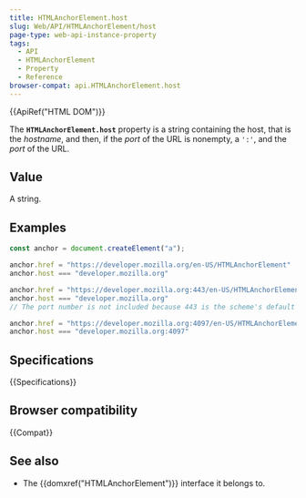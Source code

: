 ```yaml
---
title: HTMLAnchorElement.host
slug: Web/API/HTMLAnchorElement/host
page-type: web-api-instance-property
tags:
  - API
  - HTMLAnchorElement
  - Property
  - Reference
browser-compat: api.HTMLAnchorElement.host
---
```

{{ApiRef("HTML DOM")}}

The **`HTMLAnchorElement.host`** property is a
string containing the host, that is the _hostname_, and then,
if the _port_ of the URL is nonempty, a `':'`, and the _port_
of the URL.

## Value

A string.

## Examples

```js
const anchor = document.createElement("a");

anchor.href = "https://developer.mozilla.org/en-US/HTMLAnchorElement"
anchor.host === "developer.mozilla.org"

anchor.href = "https://developer.mozilla.org:443/en-US/HTMLAnchorElement"
anchor.host === "developer.mozilla.org"
// The port number is not included because 443 is the scheme's default port

anchor.href = "https://developer.mozilla.org:4097/en-US/HTMLAnchorElement"
anchor.host === "developer.mozilla.org:4097"
```

## Specifications

{{Specifications}}

## Browser compatibility

{{Compat}}

## See also

- The {{domxref("HTMLAnchorElement")}} interface it belongs to.

